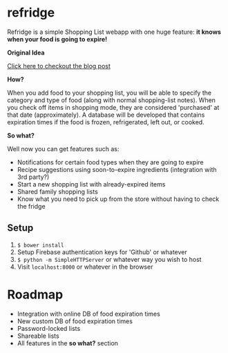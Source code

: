 refridge
======

Refridge is a simple Shopping List webapp with one huge feature: **it knows when your food is going to expire!**

**Original Idea**

[Click here to checkout the blog post](http://deansofer.com/posts/view/18/Shopping-List-Expiration-Reminder-App)

**How?**

When you add food to your shopping list, you will be able to specify the category and type of food (along with normal shopping-list notes). When you check off items in shopping mode, they are considered 'purchased' at that date (approximately). A database will be developed that contains expiration times if the food is frozen, refrigerated, left out, or cooked.

**So what?**

Well now you can get features such as:
* Notifications for certain food types when they are going to expire
* Recipe suggestions using soon-to-expire ingredients (integration with 3rd party?)
* Start a new shopping list with already-expired items
* Shared family shopping lists
* Know what you need to pick up from the store without having to check the fridge

## Setup
1. `$ bower install`
2. Setup Firebase authentication keys for 'Github' or whatever
3. `$ python -m SimpleHTTPServer` or whatever way you wish to host
4. Visit `localhost:8000` or whatever in the browser

# Roadmap
* Integration with online DB of food expiration times
* New custom DB of food expiration times
* Password-locked lists
* Shareable lists
* All features in the **so what?** section
